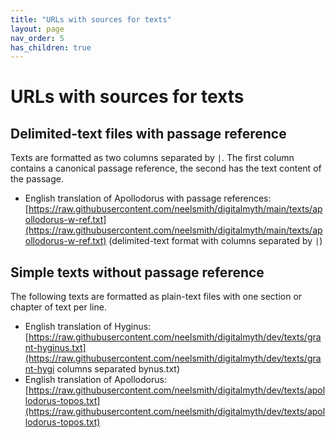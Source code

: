 ```yaml
---
title: "URLs with sources for texts"
layout: page
nav_order: 5
has_children: true
---
```



# URLs with sources for texts

## Delimited-text files with passage reference

Texts are formatted as two columns separated by `|`. The first column contains a canonical passage reference, the second has the text content of the passage.



- English translation of Apollodorus with passage references: [https://raw.githubusercontent.com/neelsmith/digitalmyth/main/texts/apollodorus-w-ref.txt](https://raw.githubusercontent.com/neelsmith/digitalmyth/main/texts/apollodorus-w-ref.txt) (delimited-text format with columns separated by `|`)

## Simple texts without passage reference

The following texts are formatted as plain-text files with one section or chapter of text per line.

- English translation of Hyginus: [https://raw.githubusercontent.com/neelsmith/digitalmyth/dev/texts/grant-hyginus.txt](https://raw.githubusercontent.com/neelsmith/digitalmyth/dev/texts/grant-hygi columns separated bynus.txt)
- English translation of Apollodorus: [https://raw.githubusercontent.com/neelsmith/digitalmyth/dev/texts/apollodorus-topos.txt](https://raw.githubusercontent.com/neelsmith/digitalmyth/dev/texts/apollodorus-topos.txt)